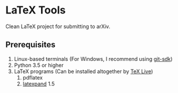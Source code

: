 # LaTeX Tools

Clean LaTeX project for submitting to arXiv.

## Prerequisites

1. Linux-based terminals (For Windows, I recommend using [git-sdk](https://github.com/git-for-windows/build-extra/releases))
2. Python 3.5 or higher
3. LaTeX programs (Can be installed altogether by [TeX Live](https://www.tug.org/texlive/))
    1. pdflatex
    2. [latexpand](https://www.ctan.org/pkg/latexpand) 1.5
